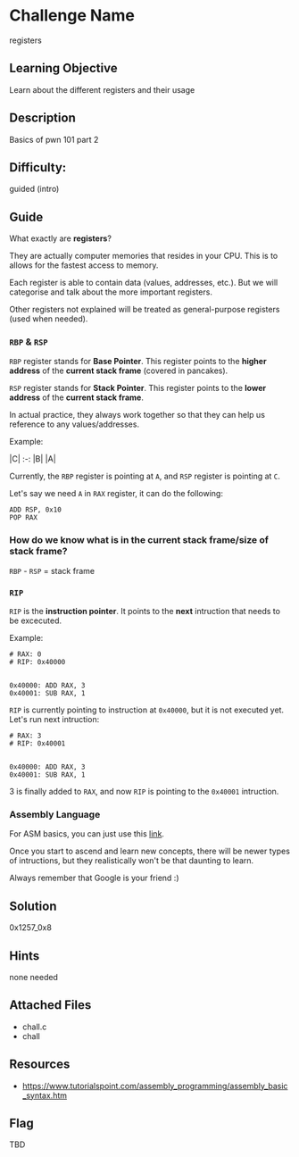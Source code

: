 # Challenge Name
registers

## Learning Objective
Learn about the different registers and their usage

## Description 
Basics of pwn 101 part 2

## Difficulty:
guided (intro)

## Guide
What exactly are **registers**?

They are actually computer memories that resides in your CPU. This is to allows for the fastest access to memory.

Each register is able to contain data (values, addresses, etc.). But we will categorise and talk about the more important registers.

Other registers not explained will be treated as general-purpose registers (used when needed).

### `RBP` & `RSP`
`RBP` register stands for **Base Pointer**. This register points to the **higher address** of the **current stack frame** (covered in pancakes).

`RSP` register stands for **Stack Pointer**. This register points to the **lower address** of the **current stack frame**.

In actual practice, they always work together so that they can help us reference to any values/addresses.

Example:

|C|
:-:
|B|
|A|

Currently, the `RBP` register is pointing at `A`, and `RSP` register is pointing at `C`.

Let's say we need `A` in `RAX` register, it can do the following:

```
ADD RSP, 0x10
POP RAX
```

### How do we know what is in the current stack frame/size of stack frame?

`RBP` - `RSP` = stack frame

### `RIP`
`RIP` is the **instruction pointer**. It points to the **next** intruction that needs to be excecuted.

Example:

```
# RAX: 0
# RIP: 0x40000


0x40000: ADD RAX, 3
0x40001: SUB RAX, 1
```

`RIP` is currently pointing to instruction at `0x40000`, but it is not executed yet. Let's run next intruction:

```
# RAX: 3
# RIP: 0x40001


0x40000: ADD RAX, 3
0x40001: SUB RAX, 1
```

3 is finally added to `RAX`, and now `RIP` is pointing to the `0x40001` intruction. 

### Assembly Language
For ASM basics, you can just use this [link](https://www.tutorialspoint.com/assembly_programming/assembly_basic_syntax.htm).

Once you start to ascend and learn new concepts, there will be newer types of intructions, but they realistically won't be that daunting to learn.

Always remember that Google is your friend :)

## Solution
0x1257_0x8

## Hints
none needed 

## Attached Files
- chall.c
- chall

## Resources
- https://www.tutorialspoint.com/assembly_programming/assembly_basic_syntax.htm

## Flag
TBD